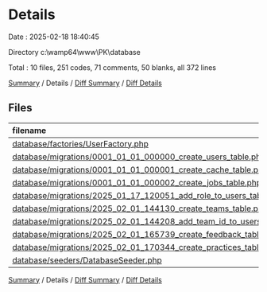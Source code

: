 # Details

Date : 2025-02-18 18:40:45

Directory c:\\wamp64\\www\\PK\\database

Total : 10 files,  251 codes, 71 comments, 50 blanks, all 372 lines

[Summary](results.md) / Details / [Diff Summary](diff.md) / [Diff Details](diff-details.md)

## Files
| filename | language | code | comment | blank | total |
| :--- | :--- | ---: | ---: | ---: | ---: |
| [database/factories/UserFactory.php](/database/factories/UserFactory.php) | PHP | 25 | 14 | 6 | 45 |
| [database/migrations/0001\_01\_01\_000000\_create\_users\_table.php](/database/migrations/0001_01_01_000000_create_users_table.php) | PHP | 39 | 6 | 7 | 52 |
| [database/migrations/0001\_01\_01\_000001\_create\_cache\_table.php](/database/migrations/0001_01_01_000001_create_cache_table.php) | PHP | 25 | 6 | 5 | 36 |
| [database/migrations/0001\_01\_01\_000002\_create\_jobs\_table.php](/database/migrations/0001_01_01_000002_create_jobs_table.php) | PHP | 46 | 6 | 6 | 58 |
| [database/migrations/2025\_01\_17\_120051\_add\_role\_to\_users\_table.php](/database/migrations/2025_01_17_120051_add_role_to_users_table.php) | PHP | 19 | 7 | 4 | 30 |
| [database/migrations/2025\_02\_01\_144130\_create\_teams\_table.php](/database/migrations/2025_02_01_144130_create_teams_table.php) | PHP | 19 | 6 | 4 | 29 |
| [database/migrations/2025\_02\_01\_144208\_add\_team\_id\_to\_users\_table.php](/database/migrations/2025_02_01_144208_add_team_id_to_users_table.php) | PHP | 22 | 9 | 5 | 36 |
| [database/migrations/2025\_02\_01\_165739\_create\_feedback\_table.php](/database/migrations/2025_02_01_165739_create_feedback_table.php) | PHP | 21 | 6 | 4 | 31 |
| [database/migrations/2025\_02\_01\_170344\_create\_practices\_table.php](/database/migrations/2025_02_01_170344_create_practices_table.php) | PHP | 21 | 6 | 4 | 31 |
| [database/seeders/DatabaseSeeder.php](/database/seeders/DatabaseSeeder.php) | PHP | 14 | 5 | 5 | 24 |

[Summary](results.md) / Details / [Diff Summary](diff.md) / [Diff Details](diff-details.md)